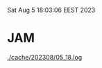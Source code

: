 Sat Aug  5 18:03:06 EEST 2023
# JAM
<a href='./cache/202308/05_18.log'>./cache/202308/05_18.log</a>
